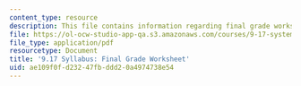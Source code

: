 ```yaml
---
content_type: resource
description: This file contains information regarding final grade worksheet.
file: https://ol-ocw-studio-app-qa.s3.amazonaws.com/courses/9-17-systems-neuroscience-lab-spring-2013/ae109f0fd23247fbddd20a4974738e54_MIT9_17S13_Finalgradework.pdf
file_type: application/pdf
resourcetype: Document
title: '9.17 Syllabus: Final Grade Worksheet'
uid: ae109f0f-d232-47fb-ddd2-0a4974738e54
---
```

